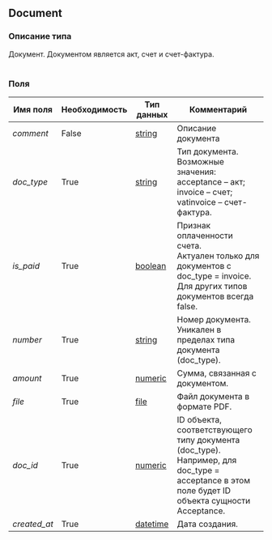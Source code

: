
## Document

### Описание типа
Документ. Документом является акт, счет и счет-фактура. <br/><br/>
### Поля

| Имя поля | Необходимость | Тип данных | Комментарий |
|---|---|---|---|
|*comment*|False|[string](/types/string)|Описание документа<br/>|
|*doc_type*|True|[string](/types/string)|Тип документа.<br/>Возможные значения:<br/>acceptance – акт;<br/>invoice – счет;<br/>vatinvoice – счет-фактура.<br/>|
|*is_paid*|True|[boolean](/types/boolean)|Признак оплаченности счета.<br/>Актуален только для документов с doc_type = invoice. Для других типов документов всегда false.<br/>|
|*number*|True|[string](/types/string)|Номер документа. Уникален в пределах типа документа (doc_type).<br/>|
|*amount*|True|[numeric](/types/numeric)|Сумма, связанная с документом.<br/>|
|*file*|True|[file](/types/file)|Файл документа в формате PDF.<br/>|
|*doc_id*|True|[numeric](/types/numeric)|ID объекта, соответствующего типу документа (doc_type). <br/>Например, для doc_type = acceptance в этом поле будет ID объекта сущности Acceptance.<br/>|
|*created_at*|True|[datetime](/types/datetime)|Дата создания.<br/>|

